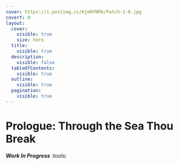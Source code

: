 ```yaml
---
cover: https://i.postimg.cc/KjmRYNPb/Patch-2-0.jpg
coverY: 0
layout:
  cover:
    visible: true
    size: hero
  title:
    visible: true
  description:
    visible: false
  tableOfContents:
    visible: true
  outline:
    visible: true
  pagination:
    visible: true
---
```


# Prologue: Through the Sea Thou Break

_**Work In Progress**_ :tools:
